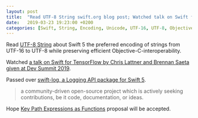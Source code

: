 ```yaml
---
layout: post
title:  "Read UTF-8 String swift.org blog post; Watched talk on Swift for TensorFlow by Chris Lattner and Brennan Saeta; Passed over swift-log, a Logging API package for Swift 5; Read Key Path Expressions as Functions Swift evolution proposal"
date:   2019-03-23 19:23:00 +0200
categories: [Swift, String, Encoding, Unicode, UTF-16, UTF-8, Objective-C-interoperability, TensorFlow, "Swift for TensorFlow", "Swift evolution", KeyPath]
---
```

Read [UTF-8 String](https://swift.org/blog/utf8-string) about Swift 5 the preferred encoding of strings from UTF-16 to UTF-8 while preserving efficient Objective-C-interoperability.

Watched [a talk on Swift for TensorFlow by Chris Lattner and Brennan Saeta given at Dev Summit 2019](https://www.youtube.com/watch?v=s65BigoMV_I).

Passed over [swift-log, a Logging API package for Swift 5](https://github.com/apple/swift-log).

> a community-driven open-source project which is actively seeking contributions, be it code, documentation, or ideas. 

Hope [Key Path Expressions as Functions](https://forums.swift.org/t/se-0249-key-path-expressions-as-functions/21780) proposal will be accepted.
